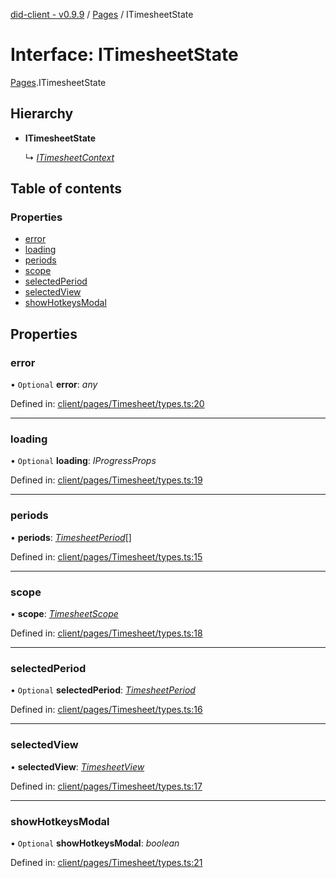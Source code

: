 [did-client - v0.9.9](../README.md) / [Pages](../modules/pages.md) / ITimesheetState

# Interface: ITimesheetState

[Pages](../modules/pages.md).ITimesheetState

## Hierarchy

* **ITimesheetState**

  ↳ [*ITimesheetContext*](pages.itimesheetcontext.md)

## Table of contents

### Properties

- [error](pages.itimesheetstate.md#error)
- [loading](pages.itimesheetstate.md#loading)
- [periods](pages.itimesheetstate.md#periods)
- [scope](pages.itimesheetstate.md#scope)
- [selectedPeriod](pages.itimesheetstate.md#selectedperiod)
- [selectedView](pages.itimesheetstate.md#selectedview)
- [showHotkeysModal](pages.itimesheetstate.md#showhotkeysmodal)

## Properties

### error

• `Optional` **error**: *any*

Defined in: [client/pages/Timesheet/types.ts:20](https://github.com/Puzzlepart/did/blob/dev/client/pages/Timesheet/types.ts#L20)

___

### loading

• `Optional` **loading**: *IProgressProps*

Defined in: [client/pages/Timesheet/types.ts:19](https://github.com/Puzzlepart/did/blob/dev/client/pages/Timesheet/types.ts#L19)

___

### periods

• **periods**: [*TimesheetPeriod*](../classes/pages.timesheetperiod.md)[]

Defined in: [client/pages/Timesheet/types.ts:15](https://github.com/Puzzlepart/did/blob/dev/client/pages/Timesheet/types.ts#L15)

___

### scope

• **scope**: [*TimesheetScope*](../classes/pages.timesheetscope.md)

Defined in: [client/pages/Timesheet/types.ts:18](https://github.com/Puzzlepart/did/blob/dev/client/pages/Timesheet/types.ts#L18)

___

### selectedPeriod

• `Optional` **selectedPeriod**: [*TimesheetPeriod*](../classes/pages.timesheetperiod.md)

Defined in: [client/pages/Timesheet/types.ts:16](https://github.com/Puzzlepart/did/blob/dev/client/pages/Timesheet/types.ts#L16)

___

### selectedView

• **selectedView**: [*TimesheetView*](../modules/pages.md#timesheetview)

Defined in: [client/pages/Timesheet/types.ts:17](https://github.com/Puzzlepart/did/blob/dev/client/pages/Timesheet/types.ts#L17)

___

### showHotkeysModal

• `Optional` **showHotkeysModal**: *boolean*

Defined in: [client/pages/Timesheet/types.ts:21](https://github.com/Puzzlepart/did/blob/dev/client/pages/Timesheet/types.ts#L21)
